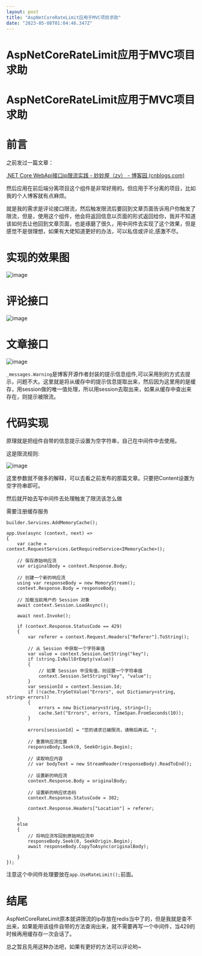 ```yaml
---
layout: post
title: "AspNetCoreRateLimit应用于MVC项目求助"
date: "2023-05-08T01:04:46.347Z"
---
```

AspNetCoreRateLimit应用于MVC项目求助
=============================

AspNetCoreRateLimit应用于MVC项目求助
=============================

前言
==

之前发过一篇文章：

[.NET Core WebApi接口ip限流实践 - 妙妙屋（zy） - 博客园 (cnblogs.com)](https://www.cnblogs.com/ZYPLJ/p/17243389.html)

然后应用在前后端分离项目这个组件是非常好用的。但应用于不分离的项目，比如我的个人博客就有点麻烦。

就是我的需求是评论接口限流，然后触发限流后要回到文章页面告诉用户你触发了限流，但是，使用这个组件，他会将返回信息以页面的形式返回给你，我并不知道该如何去让他回到文章页面，也是琢磨了很久，用中间件去实现了这个效果，但是感觉不是很理想，如果有大佬知道更好的办法，可以私信或评论,感激不尽。

实现的效果图
======

![image](https://img2023.cnblogs.com/blog/3091176/202305/3091176-20230507225143995-1905304880.png)

评论接口
====

![image](https://img2023.cnblogs.com/blog/3091176/202305/3091176-20230507225209492-622293327.png)

文章接口
====

![image](https://img2023.cnblogs.com/blog/3091176/202305/3091176-20230507225219107-495551201.png)

`_messages.Warning`是博客开源作者封装的提示信息组件,可以采用别的方式去提示，问题不大。这里就是将从缓存中的提示信息提取出来，然后因为这里用的是缓存，用session做的唯一值处理，所以用session去取出来，如果从缓存中查出来存在，则提示被限流。

代码实现
====

原理就是把组件自带的信息提示设置为空字符串，自己在中间件中去使用。

这是限流规则:

![image](https://img2023.cnblogs.com/blog/3091176/202305/3091176-20230507225231525-7519226.png)

这里参数就不做多的解释，可以去看之前发布的那篇文章。只要把Content设置为空字符串即可。

然后就开始去写中间件去处理触发了限流该怎么做

需要注册缓存服务

`builder.Services.AddMemoryCache();`

    app.Use(async (context, next) =>
    {
        var cache = context.RequestServices.GetRequiredService<IMemoryCache>();
        
        // 保存原始响应流
        var originalBody = context.Response.Body;
        
        // 创建一个新的响应流
        using var responseBody = new MemoryStream();
        context.Response.Body = responseBody;
        
        // 加载当前用户的 Session 对象
        await context.Session.LoadAsync();
        
        await next.Invoke();
        
        if (context.Response.StatusCode == 429)
        {
            var referer = context.Request.Headers["Referer"].ToString();
            
            // 从 Session 中获取一个字符串值
            var value = context.Session.GetString("key");
            if (string.IsNullOrEmpty(value))
            {
                // 如果 Session 中没有值，则设置一个字符串值
                context.Session.SetString("key", "value");
            }
            var sessionId = context.Session.Id;
            if (!cache.TryGetValue("Errors", out Dictionary<string, string> errors))
            {
                errors = new Dictionary<string, string>();
                cache.Set("Errors", errors, TimeSpan.FromSeconds(10));
            }
            
            errors[sessionId] = "您的请求已被限流，请稍后再试。";
            
            // 重置响应流位置
            responseBody.Seek(0, SeekOrigin.Begin);
            
            // 读取响应内容
            // var bodyText = new StreamReader(responseBody).ReadToEnd();
            
            // 设置新的响应流
            context.Response.Body = originalBody;
            
            // 设置新的响应状态码
            context.Response.StatusCode = 302;
    
            context.Response.Headers["Location"] = referer;
            
        }
        else
        {
            // 将响应流写回到原始响应流中
            responseBody.Seek(0, SeekOrigin.Begin);
            await responseBody.CopyToAsync(originalBody);
            
        }
    });
    

注意这个中间件处理要放在`app.UseRateLimit();`前面。

结尾
==

AspNetCoreRateLimit原本就讲限流的ip存放在redis当中了的，但是我就是查不出来，如果能用该组件自带的方法查询出来，就不需要再写一个中间件，当429的时候再用缓存存一次会话了。

总之暂且先用这种办法吧，如果有更好的方法可以评论哟~
